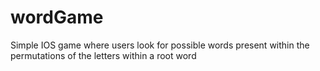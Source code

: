 # wordGame
Simple IOS game where users look for possible words present within the permutations of the letters within a root word
